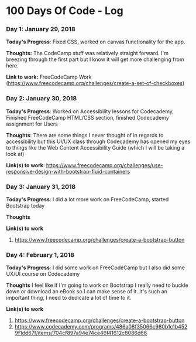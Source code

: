# 100 Days Of Code - Log

### Day 1: January 29, 2018 

**Today's Progress**: Fixed CSS, worked on canvas functionality for the app.

**Thoughts:** The CodeCamp stuff was relatively straight forward. I'm breezing through the first part but I know it will get more challenging from here.

**Link to work:** FreeCodeCamp Work (https://www.freecodecamp.org/challenges/create-a-set-of-checkboxes)


### Day 2: January 30, 2018 

**Today's Progress**: Worked on Accessibility lessons for Codecademy, Finished FreeCodeCamp HTML/CSS section, finished Codecademy assignment for Users

**Thoughts**: There are some things I never thought of in regards to accessibility but this UI/UX class through Codecademy has opened my eyes to things like the Web Content Accessibility Guide (which I will be taking a look at)

**Link(s) to work**: https://www.freecodecamp.org/challenges/use-responsive-design-with-bootstrap-fluid-containers


### Day 3: January 31, 2018

**Today's Progress**: I did a lot more work on FreeCodeCamp, started Bootstrap today

**Thoughts** 

**Link(s) to work**
1. https://www.freecodecamp.org/challenges/create-a-bootstrap-button


### Day 4: February 1, 2018

**Today's Progress**: I did some work on FreeCodeCamp but I also did some UX/UI course on Codecademy

**Thoughts** I feel like if I'm going to work on Bootstrap I really need to buckle down or download an eBook so I can make sense of it. It's such an important thing, I need to dedicate a lot of time to it.

**Link(s) to work**
1. https://www.freecodecamp.org/challenges/create-a-bootstrap-button
2. https://www.codecademy.com/programs/486a08f35066c980b1c1b4529f1dd67f/items/704cf897a94e74ce46f41612c8086d66
